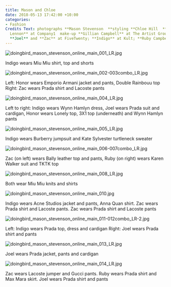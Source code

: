 ```yaml
---
title: Mason and Chloe
date: 2018-05-13 17:42:00 +10:00
categories:
- Fashion
Credits Text: photographs **Mason Stevenson  **styling **Chloe Hill  **hair **Pete
  Lennon** at Company1  make-up **Gillian Campbell** at The Artist Group  models **Honor**,
  **Joel** and **Zac** at FiveTwenty; **Indigo** at Kult; **Ruby Campbell** at Priscillas
---
```


![doingbird_mason_stevenson_online_main_001_LR.jpg](/uploads/doingbird_mason_stevenson_online_main_001_LR.jpg)

Indigo wears Miu Miu shirt, top and shorts

![doingbird_mason_stevenson_online_main_002-003combo_LR.jpg](/uploads/doingbird_mason_stevenson_online_main_002-003combo_LR.jpg)

Left: Honor wears Emporio Armani jacket and pants, Double Rainbouu top  Right: Zac wears Prada shirt and Lacoste pants

![doingbird_mason_stevenson_online_main_004_LR.jpg](/uploads/doingbird_mason_stevenson_online_main_004_LR.jpg)

Left to right: Indigo wears Wynn Hamlyn dress, Joel wears Prada suit and cardigan, Honor wears Lonely top, 3X1 top (underneath) and Wynn Hamlyn pants

![doingbird_mason_stevenson_online_main_005_LR.jpg](/uploads/doingbird_mason_stevenson_online_main_005_LR.jpg)

Indigo wears Burberry jumpsuit and Kate Sylvester turtleneck sweater

![doingbird_mason_stevenson_online_main_006-007combo_LR.jpg](/uploads/doingbird_mason_stevenson_online_main_006-007combo_LR.jpg)

Zac (on left) wears Bally leather top and pants, Ruby (on right) wears Karen Walker suit and TKTK top 

![doingbird_mason_stevenson_online_main_008_LR.jpg](/uploads/doingbird_mason_stevenson_online_main_008_LR.jpg)

Both wear Miu Miu knits and shirts

![doingbird_mason_stevenson_online_main_010.jpg](/uploads/doingbird_mason_stevenson_online_main_010.jpg)

Indigo wears Acne Studios jacket and pants, Anna Quan shirt. Zac wears Prada shirt and Lacoste pants. Zac wears Prada shirt and Lacoste pants

![doingbird_mason_stevenson_online_main_011-012combo_LR-2.jpg](/uploads/doingbird_mason_stevenson_online_main_011-012combo_LR-2.jpg)

Left: Indigo wears Prada top, dress and cardigan  Right: Joel wears Prada shirt and pants

![doingbird_mason_stevenson_online_main_013_LR.jpg](/uploads/doingbird_mason_stevenson_online_main_013_LR.jpg)

Joel wears Prada jacket, pants and cardigan

![doingbird_mason_stevenson_online_main_014_LR.jpg](/uploads/doingbird_mason_stevenson_online_main_014_LR.jpg)

Zac wears Lacoste jumper and Gucci pants. Ruby wears Prada shirt and Max Mara skirt. Joel wears Prada shirt and pants